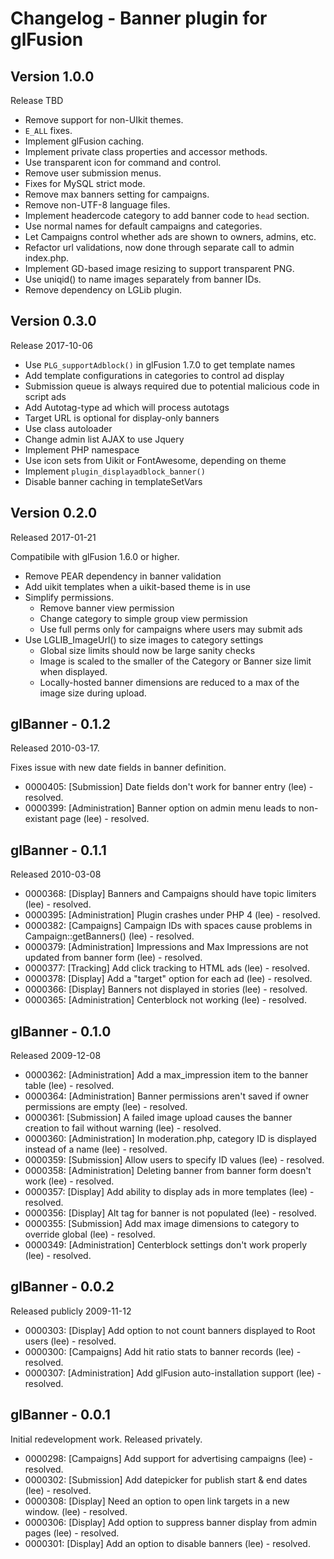 # Changelog - Banner plugin for glFusion

## Version 1.0.0
Release TBD
- Remove support for non-UIkit themes.
- `E_ALL` fixes.
- Implement glFusion caching.
- Implement private class properties and accessor methods.
- Use transparent icon for command and control.
- Remove user submission menus.
- Fixes for MySQL strict mode.
- Remove max banners setting for campaigns.
- Remove non-UTF-8 language files.
- Implement headercode category to add banner code to `head` section.
- Use normal names for default campaigns and categories.
- Let Campaigns control whether ads are shown to owners, admins, etc.
- Refactor url validations, now done through separate call to admin index.php.
- Implement GD-based image resizing to support transparent PNG.
- Use uniqid() to name images separately from banner IDs.
- Remove dependency on LGLib plugin.

## Version 0.3.0
Release 2017-10-06
- Use `PLG_supportAdblock()` in glFusion 1.7.0 to get template names
- Add template configurations in categories to control ad display
- Submission queue is always required due to potential malicious code in script ads
- Add Autotag-type ad which will process autotags
- Target URL is optional for display-only banners
- Use class autoloader
- Change admin list AJAX to use Jquery
- Implement PHP namespace
- Use icon sets from Uikit or FontAwesome, depending on theme
- Implement `plugin_displayadblock_banner()`
- Disable banner caching in templateSetVars

## Version 0.2.0
Released 2017-01-21

Compatibile with glFusion 1.6.0 or higher.
- Remove PEAR dependency in banner validation
- Add uikit templates when a uikit-based theme is in use
- Simplify permissions.
  - Remove banner view permission
  - Change category to simple group view permission
  - Use full perms only for campaigns where users may submit ads
- Use LGLIB_ImageUrl() to size images to category settings
  - Global size limits should now be large sanity checks
  - Image is scaled to the smaller of the Category or Banner size limit when displayed.
  - Locally-hosted banner dimensions are reduced to a max of the image size during upload.

## glBanner - 0.1.2
Released 2010-03-17.

Fixes issue with new date fields in banner definition.
- 0000405: [Submission] Date fields don't work for banner entry (lee) - resolved.
- 0000399: [Administration] Banner option on admin menu leads to non-existant page (lee) - resolved.

## glBanner - 0.1.1
Released 2010-03-08
- 0000368: [Display] Banners and Campaigns should have topic limiters (lee) - resolved.
- 0000395: [Administration] Plugin crashes under PHP 4 (lee) - resolved.
- 0000382: [Campaigns] Campaign IDs with spaces cause problems in Campaign::getBanners() (lee) - resolved.
- 0000379: [Administration] Impressions and Max Impressions are not updated from banner form (lee) - resolved.
- 0000377: [Tracking] Add click tracking to HTML ads (lee) - resolved.
- 0000378: [Display] Add a "target" option for each ad (lee) - resolved.
- 0000366: [Display] Banners not displayed in stories (lee) - resolved.
- 0000365: [Administration] Centerblock not working (lee) - resolved.

## glBanner - 0.1.0
Released 2009-12-08
- 0000362: [Administration] Add a max_impression item to the banner table (lee) - resolved.
- 0000364: [Administration] Banner permissions aren't saved if owner permissions are empty (lee) - resolved.
- 0000361: [Submission] A failed image upload causes the banner creation to fail without warning (lee) - resolved.
- 0000360: [Administration] In moderation.php, category ID is displayed instead of a name (lee) - resolved.
- 0000359: [Submission] Allow users to specify ID values (lee) - resolved.
- 0000358: [Administration] Deleting banner from banner form doesn't work (lee) - resolved.
- 0000357: [Display] Add ability to display ads in more templates (lee) - resolved.
- 0000356: [Display] Alt tag for banner is not populated (lee) - resolved.
- 0000355: [Submission] Add max image dimensions to category to override global (lee) - resolved.
- 0000349: [Administration] Centerblock settings don't work properly (lee) - resolved.

## glBanner - 0.0.2
Released publicly 2009-11-12
- 0000303: [Display] Add option to not count banners displayed to Root users (lee) - resolved.
- 0000300: [Campaigns] Add hit ratio stats to banner records (lee) - resolved.
- 0000307: [Administration] Add glFusion auto-installation support (lee) - resolved.

## glBanner - 0.0.1
Initial redevelopment work. Released privately.
- 0000298: [Campaigns] Add support for advertising campaigns (lee) - resolved.
- 0000302: [Submission] Add datepicker for publish start & end dates (lee) - resolved.
- 0000308: [Display] Need an option to open link targets in a new window. (lee) - resolved.
- 0000306: [Display] Add option to suppress banner display from admin pages (lee) - resolved.
- 0000301: [Display] Add an option to disable banners (lee) - resolved.
